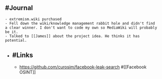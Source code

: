 ## #Journal
	- extremism.wiki purchased
	- Fell down the wiki/knowledge management rabbit hole and didn't find a clear winner. I don't want to code my own so MediaWiki will probably be it.
	- Talked to [[James]] about the project idea. He thinks it has potential.
- ## #Links
	- https://github.com/curosim/facebook-leak-search #[[Facebook OSINT]]